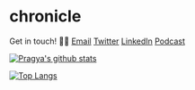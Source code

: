 # chronicle
Get in touch! 🧜‍♀️
[Email](pragyadeolal@gmail.com)
[Twitter](https://twitter.com/pragyadeolal)
[LinkedIn](https://www.linkedin.com/in/pragyadeolal/)
[Podcast](https://anchor.fm/pragyadeolal)

[![Pragya's github stats](https://github-readme-stats.vercel.app/api?username=pragyadeolal&count_private=true&show_icons=true&theme=radical&hide_rank=false)](https://github.com/pragyadeolal/github-readme-stats)

[![Top Langs](https://github-readme-stats.vercel.app/api/top-langs/?username=pragyadeolal)](https://github.com/pragyadeolal/github-readme-stats)
